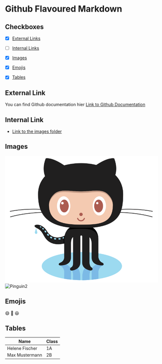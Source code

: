  # Github Flavoured Markdown
 
 ## Checkboxes

- [X] [External Links](#external-link)
- [ ] [Internal Links](#internal-link)
- [X] [Images](#images)
- [X] [Emojis](#emojis) 
- [X] [Tables](#tables)


## External Link
You can find Github documentation hier [Link to Github Documentation](https://help.github.com/en)

## Internal Link
- [Link to the images folder](/images/)

## Images
![Pinguin](/images/logo.png)
![Pinguin2](https://www.planet-wissen.de/natur/voegel/pinguine/intropinguinfederkleidgjpg100~_v-gseapremiumxl.jpg)

## Emojis
:smile:
:rose:
:laughing:

## Tables 

| Name           | Class |
| ---            | ---   | 
| Helene Fischer | 1A    |
| Max Mustermann | 2B    | 


